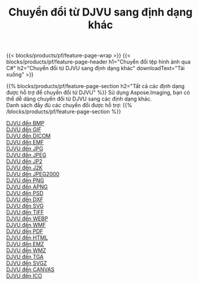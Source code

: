 ﻿---
title: Chuyển đổi từ DJVU sang định dạng khác 
weight: 3920
url: /vi/java/conversion/from/djvu 
lang: vi
langdirlevel: 2
locales: zh-hans,ja,it,ru,de,es,fr,nl,id,lt,pl,pt,vi,tr,ko,zh-hant,ar,hi,th,sv,cs,uk,he
description: Sử dụng Aspose.Imaging, bạn có thể dễ dàng chuyển đổi từ DJVU sang các định dạng khác
---

{{< blocks/products/pf/feature-page-wrap >}}
{{< blocks/products/pf/feature-page-header h1="Chuyển đổi tệp hình ảnh qua C#" h2="Chuyển đổi từ DJVU sang định dạng khác" downloadText="Tải xuống" >}}


{{% blocks/products/pf/feature-page-section  h2="Tất cả các định dạng được hỗ trợ để chuyển đổi từ DJVU" %}}
Sử dụng Aspose.Imaging, bạn có thể dễ dàng chuyển đổi từ DJVU sang các định dạng khác.
<br/>
Danh sách đầy đủ các chuyển đổi được hỗ trợ:
{{% /blocks/products/pf/feature-page-section %}}
<div class="container-fluid productfamilypage bg-gray">
    <div class="convertypes bg-gray agp-content section">
        <div class="container">
		<div class="row other-converters">
		    <div class='col-md-2 other-converter remove-lp remove-rp'><a href="/imaging/vi/java/conversion/djvu-to-bmp" >DJVU đến BMP</a></div><div class='col-md-2 other-converter remove-lp remove-rp'><a href="/imaging/vi/java/conversion/djvu-to-gif" >DJVU đến GIF</a></div><div class='col-md-2 other-converter remove-lp remove-rp'><a href="/imaging/vi/java/conversion/djvu-to-dicom" >DJVU đến DICOM</a></div><div class='col-md-2 other-converter remove-lp remove-rp'><a href="/imaging/vi/java/conversion/djvu-to-emf" >DJVU đến EMF</a></div><div class='col-md-2 other-converter remove-lp remove-rp'><a href="/imaging/vi/java/conversion/djvu-to-jpg" >DJVU đến JPG</a></div><div class='col-md-2 other-converter remove-lp remove-rp'><a href="/imaging/vi/java/conversion/djvu-to-jpeg" >DJVU đến JPEG</a></div><div class='col-md-2 other-converter remove-lp remove-rp'><a href="/imaging/vi/java/conversion/djvu-to-jp2" >DJVU đến JP2</a></div><div class='col-md-2 other-converter remove-lp remove-rp'><a href="/imaging/vi/java/conversion/djvu-to-j2k" >DJVU đến J2K</a></div><div class='col-md-2 other-converter remove-lp remove-rp'><a href="/imaging/vi/java/conversion/djvu-to-jpeg2000" >DJVU đến JPEG2000</a></div><div class='col-md-2 other-converter remove-lp remove-rp'><a href="/imaging/vi/java/conversion/djvu-to-png" >DJVU đến PNG</a></div><div class='col-md-2 other-converter remove-lp remove-rp'><a href="/imaging/vi/java/conversion/djvu-to-apng" >DJVU đến APNG</a></div><div class='col-md-2 other-converter remove-lp remove-rp'><a href="/imaging/vi/java/conversion/djvu-to-psd" >DJVU đến PSD</a></div><div class='col-md-2 other-converter remove-lp remove-rp'><a href="/imaging/vi/java/conversion/djvu-to-dxf" >DJVU đến DXF</a></div><div class='col-md-2 other-converter remove-lp remove-rp'><a href="/imaging/vi/java/conversion/djvu-to-svg" >DJVU đến SVG</a></div><div class='col-md-2 other-converter remove-lp remove-rp'><a href="/imaging/vi/java/conversion/djvu-to-tiff" >DJVU đến TIFF</a></div><div class='col-md-2 other-converter remove-lp remove-rp'><a href="/imaging/vi/java/conversion/djvu-to-webp" >DJVU đến WEBP</a></div><div class='col-md-2 other-converter remove-lp remove-rp'><a href="/imaging/vi/java/conversion/djvu-to-wmf" >DJVU đến WMF</a></div><div class='col-md-2 other-converter remove-lp remove-rp'><a href="/imaging/vi/java/conversion/djvu-to-pdf" >DJVU đến PDF</a></div><div class='col-md-2 other-converter remove-lp remove-rp'><a href="/imaging/vi/java/conversion/djvu-to-html" >DJVU đến HTML</a></div><div class='col-md-2 other-converter remove-lp remove-rp'><a href="/imaging/vi/java/conversion/djvu-to-emz" >DJVU đến EMZ</a></div><div class='col-md-2 other-converter remove-lp remove-rp'><a href="/imaging/vi/java/conversion/djvu-to-wmz" >DJVU đến WMZ</a></div><div class='col-md-2 other-converter remove-lp remove-rp'><a href="/imaging/vi/java/conversion/djvu-to-tga" >DJVU đến TGA</a></div><div class='col-md-2 other-converter remove-lp remove-rp'><a href="/imaging/vi/java/conversion/djvu-to-svgz" >DJVU đến SVGZ</a></div><div class='col-md-2 other-converter remove-lp remove-rp'><a href="/imaging/vi/java/conversion/djvu-to-canvas" >DJVU đến CANVAS</a></div><div class='col-md-2 other-converter remove-lp remove-rp'><a href="/imaging/vi/java/conversion/djvu-to-ico" >DJVU đến ICO</a></div>
                </div>
        </div>
    </div>
</div>
<br/>


